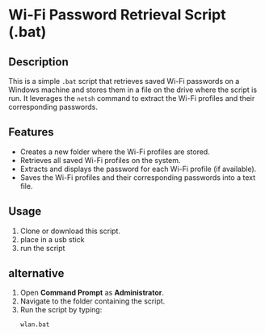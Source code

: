 # Wi-Fi Password Retrieval Script (.bat)

## Description
This is a simple `.bat` script that retrieves saved Wi-Fi passwords on a Windows machine and stores them in a file on the drive where the script is run. It leverages the `netsh` command to extract the Wi-Fi profiles and their corresponding passwords.

## Features
- Creates a new folder where the Wi-Fi profiles are stored.
- Retrieves all saved Wi-Fi profiles on the system.
- Extracts and displays the password for each Wi-Fi profile (if available).
- Saves the Wi-Fi profiles and their corresponding passwords into a text file.

## Usage
1. Clone or download this script.
2. place in a usb stick
3. run the script
## alternative
1. Open **Command Prompt** as **Administrator**.
2. Navigate to the folder containing the script.
3. Run the script by typing:
   ```bash
   wlan.bat
